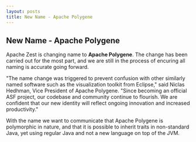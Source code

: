```yaml
---
layout: posts
title: New Name - Apache Polygene
---
```

## New Name - Apache Polygene

Apache Zest is changing name to **Apache Polygene**. The change has been carried out
for the most part, and we are still in the process of encuring all naming is accurate
 going forward.
 
"The name change was triggered to prevent confusion with other similarly named software 
such as the visualization toolkit from Eclipse," said Niclas Hedhman, Vice President of 
Apache Polygene. "Since becoming an official ASF project, our codebase and community 
continue to flourish. We are confident that our new identity will reflect ongoing 
innovation and increased productivity."

With the name we want to communicate that Apache Polygene is polymorphic in nature,
and that it is possible to inherit traits in non-standard Java, yet using regular Java
and not a new language on top of the JVM.